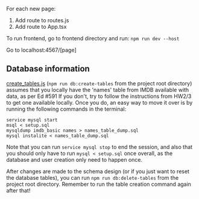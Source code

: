 For each new page:
1. Add route to routes.js
2. Add route to App.tsx

To run frontend, go to frontend directory and run:
```npm run dev --host```

Go to localhost:4567/[page]

## Database information
[create_tables.js](/backend/models/create_tables.js) (```npm run db:create-tables``` from the project root directory) assumes that you locally have the 'names' table from IMDB available with data, as per Ed #591
If you don't, try to follow the instructions from HW2/3 to get one available locally.
Once you do, an easy way to move it over is by running the following commands in the terminal:
```
service mysql start
msql < setup.sql
mysqldump imdb_basic names > names_table_dump.sql
mysql instalite < names_table_dump.sql
```
Note that you can run ```service mysql stop``` to end the session, and also that you should only have to run ```mysql < setup.sql``` once overall, as the database and user creation only need to happen once.

After changes are made to the schema design (or if you just want to reset the database tables), you can run ```npm run db:delete-tables``` from the project root directory. Remember to run the table creation command again after that!
